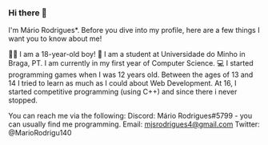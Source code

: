 ### Hi there 👋
I'm Mário Rodrigues*. Before you dive into my profile, here are a few things I want you to know about me!

💁‍♂️‍ I am a 18-year-old boy!
📖  I am a student at Universidade do Minho in Braga, PT. I am currently in my first year of Computer Science.
💻  I started programming games when I was 12 years old. Between the ages of 13 and 14 I tried to learn as much as I could about Web Development. At 16, I started competitive programming (using C++) and since there i never stopped.



You can reach me via the following:
 Discord: Mário Rodrigues#5799 - you can usually find me programming.
 Email: mjsrodrigues4@gmail.com
 Twitter: @MarioRodrigu140 
 

